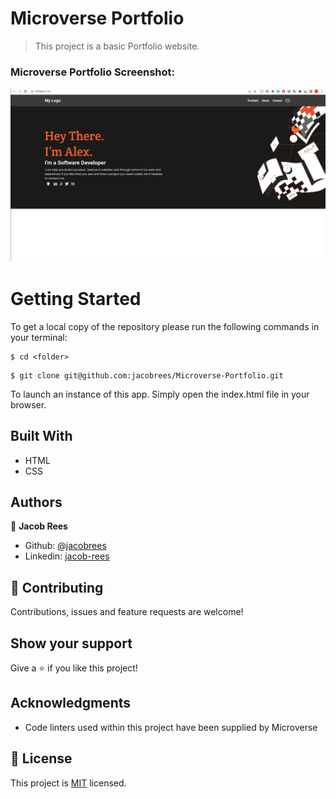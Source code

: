 # Microverse Portfolio

> This project is a basic Portfolio website.

### Microverse Portfolio Screenshot:

![](screenshot/Screenshot.png)

# Getting Started

To get a local copy of the repository please run the following commands in your terminal:

```
$ cd <folder>
```

```
$ git clone git@github.com:jacobrees/Microverse-Portfolio.git
```

To launch an instance of this app. Simply open the index.html file in your browser.

## Built With

- HTML
- CSS

## Authors

👤 **Jacob Rees**

- Github: [@jacobrees](https://github.com/jacobrees)
- Linkedin: [jacob-rees](https://www.linkedin.com/in/jacob-rees)

## 🤝 Contributing

Contributions, issues and feature requests are welcome!

## Show your support

Give a ⭐️ if you like this project!

## Acknowledgments

- Code linters used within this project have been supplied by Microverse

## 📝 License <a name="license"></a>

This project is [MIT](./License.md) licensed.
